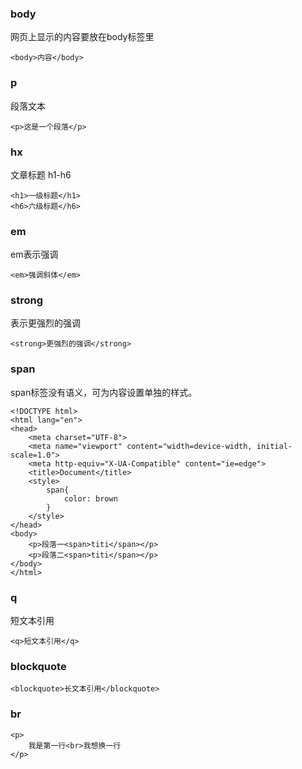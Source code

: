 ### body
网页上显示的内容要放在body标签里
```
<body>内容</body>
```
### p
段落文本
```
<p>这是一个段落</p>
```
### hx
文章标题 h1-h6
```
<h1>一级标题</h1>
<h6>六级标题</h6>
```
### em
em表示强调
```
<em>强调斜体</em>
```
### strong 
表示更强烈的强调
```
<strong>更强烈的强调</strong>
```
### span
span标签没有语义，可为内容设置单独的样式。
```
<!DOCTYPE html>
<html lang="en">
<head>
    <meta charset="UTF-8">
    <meta name="viewport" content="width=device-width, initial-scale=1.0">
    <meta http-equiv="X-UA-Compatible" content="ie=edge">
    <title>Document</title>
    <style>
        span{
            color: brown
        }
    </style>
</head>
<body>
    <p>段落一<span>titi</span></p>
    <p>段落二<span>titi</span></p>
</body>
</html>
```
### q
短文本引用
```
<q>短文本引用</q>
```
### blockquote
```
<blockquote>长文本引用</blockquote>
```
### br
```
<p>
    我是第一行<br>我想换一行
</p>
```